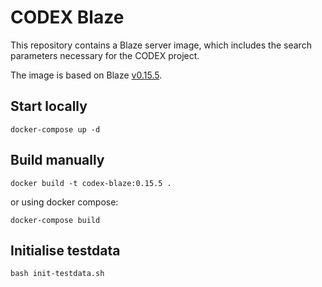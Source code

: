 # CODEX Blaze

This repository contains a Blaze server image, which includes the search parameters necessary for the CODEX project.

The image is based on Blaze [v0.15.5](https://github.com/samply/blaze/releases/tag/v0.15.5).

## Start locally

`docker-compose up -d`

## Build manually

`docker build -t codex-blaze:0.15.5 .`

or using docker compose:

`docker-compose build`

## Initialise testdata

`bash init-testdata.sh`
